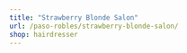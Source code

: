 ```yaml
---
title: "Strawberry Blonde Salon"
url: /paso-robles/strawberry-blonde-salon/
shop: hairdresser
---
```

